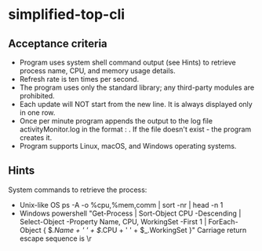 # simplified-top-cli

## Acceptance criteria

- Program uses system shell command output (see Hints) to retrieve process name, CPU, and memory usage details.
- Refresh rate is ten times per second.
- The program uses only the standard library; any third-party modules are prohibited.
- Each update will NOT start from the new line. It is always displayed only in one row.
- Once per minute program appends the output to the log file activityMonitor.log in the format <unixtime> : <process info>. If the file doesn't exist - the program creates it.
- Program supports Linux, macOS, and Windows operating systems.

## Hints
System commands to retrieve the process:

- Unix-like OS ps -A -o %cpu,%mem,comm | sort -nr | head -n 1
- Windows powershell "Get-Process | Sort-Object CPU -Descending | Select-Object -Property Name, CPU, WorkingSet -First 1 | ForEach-Object { $_.Name + ' ' + $_.CPU + ' ' + $_.WorkingSet }"
Carriage return escape sequence is \r
